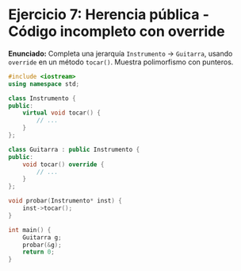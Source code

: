 # Ejercicio 7: Herencia pública - Código incompleto con override

**Enunciado:**
Completa una jerarquía `Instrumento` → `Guitarra`, usando `override` en un método `tocar()`. Muestra polimorfismo con punteros.

```cpp
#include <iostream>
using namespace std;

class Instrumento {
public:
    virtual void tocar() {
        // ...
    }
};

class Guitarra : public Instrumento {
public:
    void tocar() override {
        // ...
    }
};

void probar(Instrumento* inst) {
    inst->tocar();
}

int main() {
    Guitarra g;
    probar(&g);
    return 0;
}
```